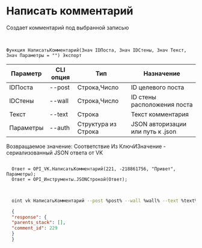 ﻿---
sidebar_position: 4
---

# Написать комментарий
 Создает комментарий под выбранной записью


<br/>


`Функция НаписатьКомментарий(Знач IDПоста, Знач IDСтены, Знач Текст, Знач Параметры = "") Экспорт`

  | Параметр | CLI опция | Тип | Назначение |
  |-|-|-|-|
  | IDПоста | --post | Строка,Число | ID целевого поста |
  | IDСтены | --wall | Строка,Число | ID стены расположения поста |
  | Текст | --text | Строка | Текст комментария |
  | Параметры | --auth | Структура из Строка | JSON авторизации или путь к .json |

  
  Возвращаемое значение:   Соответствие Из КлючИЗначение - сериализованный JSON ответа от VK





```bsl title="Пример кода"
  
  Ответ = OPI_VK.НаписатьКомментарий(221, -218861756, "Привет", Параметры);
  Ответ = OPI_Инструменты.JSONСтрокой(Ответ);
  
```
	


```sh title="Пример команды CLI"
    
  oint vk НаписатьКомментарий --post %post% --wall %wall% --text %text% --auth %auth%

```

```json title="Результат"
  {
  "response": {
  "parents_stack": [],
  "comment_id": 229
  }
  }
```
